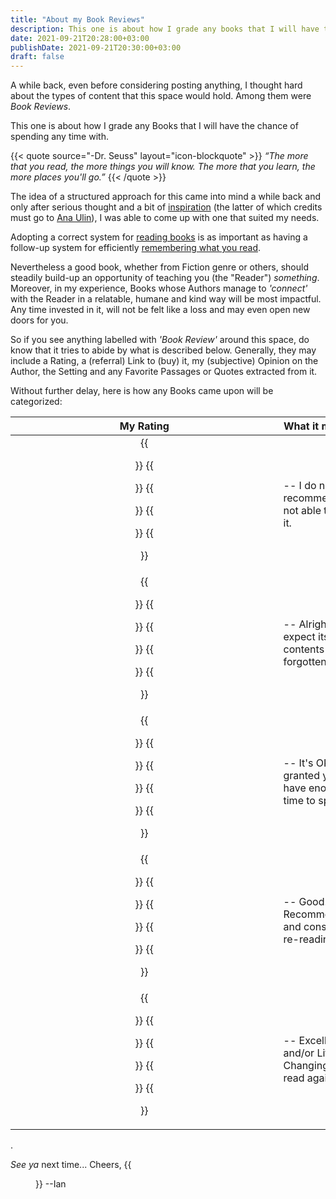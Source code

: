 ```yaml
---
title: "About my Book Reviews"
description: This one is about how I grade any books that I will have the chance of at least peek into
date: 2021-09-21T20:28:00+03:00
publishDate: 2021-09-21T20:30:00+03:00
draft: false
---
```


A while back, even before considering posting anything, I thought hard about the types of content that this space would hold. Among them were *Book Reviews*.

This one is about how I grade any Books that I will have the chance of spending any time with.

<!--more-->

{{< quote source="-Dr. Seuss" layout="icon-blockquote" >}}
 *“The more that you read, the more things you will know. The more that you learn, the more places you'll go.”*
{{< /quote >}}

The idea of a structured approach for this came into mind a while back and only after serious thought and a bit of [inspiration](https://anaulin.org/blog/my-book-ratings/) (the latter of which credits must go to [Ana Ulin](https://social.coop/@anaulin)), I was able to come up with one that suited my needs.

Adopting a correct system for [reading books](https://fs.blog/how-to-read-a-book/) is as important as having a follow-up system for efficiently [remembering what you read](https://fs.blog/2021/08/remember-books/).

Nevertheless a good book, whether from Fiction genre or others, should steadily build-up an opportunity of teaching you (the "Reader") *something*. Moreover, in my experience, Books whose Authors manage to *'connect'* with the Reader in a relatable, humane and kind way will be most impactful. Any time invested in it, will not be felt like a loss and may even open new doors for you.

So if you see anything labelled with *'Book Review'* around this space, do know that it tries to abide by what is described below. Generally, they may include a Rating, a (referral) Link to (buy) it, my (subjective) Opinion on the Author, the Setting and any Favorite Passages or Quotes extracted from it.

Without further delay, here is how any Books came upon will be categorized:

| My Rating | What it means...                                        |
| :-------: | ------------------------------------------------------  |
| {{<figure class="book-rating" src="/posts/images/books/book-rating-parchment.png">}} {{<figure class="book-rating" src="/posts/images/books/book-rating-parchment-fadeout.png">}} {{<figure class="book-rating" src="/posts/images/books/book-rating-parchment-fadeout.png">}} {{<figure class="book-rating" src="/posts/images/books/book-rating-parchment-fadeout.png">}} {{<figure class="book-rating" src="/posts/images/books/book-rating-parchment-fadeout.png">}}         | -- I do not recommend/was not able to finish it.     |
| {{<figure class="book-rating" src="/posts/images/books/book-rating-parchment.png">}} {{<figure class="book-rating" src="/posts/images/books/book-rating-parchment.png">}} {{<figure class="book-rating" src="/posts/images/books/book-rating-parchment-fadeout.png">}} {{<figure class="book-rating" src="/posts/images/books/book-rating-parchment-fadeout.png">}} {{<figure class="book-rating" src="/posts/images/books/book-rating-parchment-fadeout.png">}}         | -- Alright. And expect its contents to be forgotten.  |
| {{<figure class="book-rating" src="/posts/images/books/book-rating-parchment.png">}} {{<figure class="book-rating" src="/posts/images/books/book-rating-parchment.png">}} {{<figure class="book-rating" src="/posts/images/books/book-rating-parchment.png">}} {{<figure class="book-rating" src="/posts/images/books/book-rating-parchment-fadeout.png">}} {{<figure class="book-rating" src="/posts/images/books/book-rating-parchment-fadeout.png">}}         | -- It's OK, granted you have enough time to spare.         |
| {{<figure class="book-rating" src="/posts/images/books/book-rating-parchment.png">}} {{<figure class="book-rating" src="/posts/images/books/book-rating-parchment.png">}} {{<figure class="book-rating" src="/posts/images/books/book-rating-parchment.png">}} {{<figure class="book-rating" src="/posts/images/books/book-rating-parchment.png">}} {{<figure class="book-rating" src="/posts/images/books/book-rating-parchment-fadeout.png">}}         | -- Good! Recommended and consider re-reading.   |
| {{<figure class="book-rating" src="/posts/images/books/book-rating-parchment.png">}} {{<figure class="book-rating" src="/posts/images/books/book-rating-parchment.png">}} {{<figure class="book-rating" src="/posts/images/books/book-rating-parchment.png">}} {{<figure class="book-rating" src="/posts/images/books/book-rating-parchment.png">}} {{<figure class="book-rating" src="/posts/images/books/book-rating-parchment.png">}}         | -- Excellent and/or Life Changing. Must read again!       |

.

*See ya* next time... Cheers,
{{<figure src="/images/bogste-profile-photo-128px.png" alt="Ian Bog'Ste Profile Photo" class="rounded-img" link="/about/#content" >}}
--Ian

<!-- {{<figure class="book-rating" src="/posts/images/books/book-rating-parchment.png" link="/posts/about-my-book-reviews/#content">}}
{{<figure class="book-rating" src="/posts/images/books/book-rating-parchment.png" link="/posts/about-my-book-reviews/#content">}}
{{<figure class="book-rating" src="/posts/images/books/book-rating-parchment.png" link="/posts/about-my-book-reviews/#content">}}
{{<figure class="book-rating" src="/posts/images/books/book-rating-parchment.png" link="/posts/about-my-book-reviews/#content">}}
{{<figure class="book-rating" src="/posts/images/books/book-rating-parchment-fadeout.png" link="/posts/about-my-book-reviews/#content">}} -->
